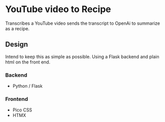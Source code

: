 # YouTube video to Recipe
Transcribes a YouTube video sends the transcript to OpenAi to summarize as a recipe.


## Design
Intend to keep this as simple as possible.
Using a Flask backend and plain html on the front end.

### Backend
- Python / Flask

### Frontend
- Pico CSS
- HTMX
